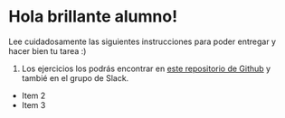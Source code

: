 # Hola brillante alumno! 

Lee cuidadosamente las siguientes instrucciones para poder entregar y hacer bien tu tarea :)

1. Los ejercicios los podrás encontrar en [este repositorio de Github](https://github.com/raymicha/Clase-TLS-21-09-2016) y tambié en el grupo de Slack.

* Item 2
* Item 3

